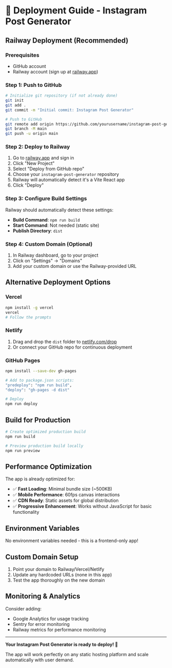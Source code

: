 # 🚀 Deployment Guide - Instagram Post Generator

## Railway Deployment (Recommended)

### Prerequisites
- GitHub account
- Railway account (sign up at [railway.app](https://railway.app))

### Step 1: Push to GitHub
```bash
# Initialize git repository (if not already done)
git init
git add .
git commit -m "Initial commit: Instagram Post Generator"

# Push to GitHub
git remote add origin https://github.com/yourusername/instagram-post-generator.git
git branch -M main
git push -u origin main
```

### Step 2: Deploy to Railway
1. Go to [railway.app](https://railway.app) and sign in
2. Click "New Project"
3. Select "Deploy from GitHub repo"
4. Choose your `instagram-post-generator` repository
5. Railway will automatically detect it's a Vite React app
6. Click "Deploy"

### Step 3: Configure Build Settings
Railway should automatically detect these settings:
- **Build Command**: `npm run build`
- **Start Command**: Not needed (static site)
- **Publish Directory**: `dist`

### Step 4: Custom Domain (Optional)
1. In Railway dashboard, go to your project
2. Click on "Settings" → "Domains"
3. Add your custom domain or use the Railway-provided URL

## Alternative Deployment Options

### Vercel
```bash
npm install -g vercel
vercel
# Follow the prompts
```

### Netlify
1. Drag and drop the `dist` folder to [netlify.com/drop](https://netlify.com/drop)
2. Or connect your GitHub repo for continuous deployment

### GitHub Pages
```bash
npm install --save-dev gh-pages

# Add to package.json scripts:
"predeploy": "npm run build",
"deploy": "gh-pages -d dist"

# Deploy
npm run deploy
```

## Build for Production

```bash
# Create optimized production build
npm run build

# Preview production build locally
npm run preview
```

## Performance Optimization

The app is already optimized for:
- ✅ **Fast Loading**: Minimal bundle size (~500KB)
- ✅ **Mobile Performance**: 60fps canvas interactions
- ✅ **CDN Ready**: Static assets for global distribution
- ✅ **Progressive Enhancement**: Works without JavaScript for basic functionality

## Environment Variables
No environment variables needed - this is a frontend-only app!

## Custom Domain Setup
1. Point your domain to Railway/Vercel/Netlify
2. Update any hardcoded URLs (none in this app)
3. Test the app thoroughly on the new domain

## Monitoring & Analytics
Consider adding:
- Google Analytics for usage tracking
- Sentry for error monitoring
- Railway metrics for performance monitoring

---

**Your Instagram Post Generator is ready to deploy! 🚀**

The app will work perfectly on any static hosting platform and scale automatically with user demand.